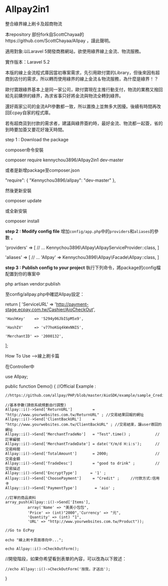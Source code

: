 # Allpay2in1

整合綠界線上刷卡及超商物流

本repository 部份fork自ScottChayaa的https://github.com/ScottChayaa/Allpay ，謹此聲明。

適用對象:以Laravel 5開發商務網站，欲使用綠界線上金流、物流服務。

實作版本：Laravel 5.2

本版的線上金流程式庫因當初專案需求，先引用歐付寶的Library，但後來因有超商到店付的需求，所以轉而使用綠界的線上金流＆物流服務，為什麼是綠界！？

歐付寶跟綠界基本上是同一家公司，歐付寶現在主推行動支付，物流的業務又撥回給先前購併的綠界，為求省事只好將金流與物流全轉到綠界。

還好兩家公司的金流API參數都一致，所以置換上並無多大困擾。後續有時間再改回Ecpay自家的程式庫。

若有超商貨到付款的需求者，建議與綠界簽約時，最好金流、物流都一起簽，省的到時要加簽又要花好幾天時間。

step 1 : Download the package

composer命令安裝	

composer require kennychou3896/Allpay2in1 dev-master

或者是新增package至composer.json

"require": {
  "Kennychou3896/allpay": "dev-master"
},

然後更新安裝

composer update

或全新安裝

composer install


**step 2 : Modify config file**
增加`config/app.php`中的`providers`和`aliases`的參數 。

'providers' => [ // ... Kennychou3896\Allpay\AllpayServiceProvider::class, ]

'aliases' => [ // ... 'Allpay' => Kennychou3896\Allpay\Facade\Allpay::class, ]


**step 3 : Publish config to your project**
執行下列命令，將package的config檔配置到你的專案中

php artisan vendor:publish

至config/allpay.php中確認Allpay設定：

return [
    'ServiceURL' => 'http://payment-stage.ecpay.com.tw/Cashier/AioCheckOut',
    
    'HashKey'    => '5294y06JbISpM5x9',
    
    'HashIV'     => 'v77hoKGq4kWxNNIS',
    
    'MerchantID' => '2000132',
    
];


How To Use -->線上刷卡篇

在Controller中

use Allpay;

public function Demo()
{
    //Official Example : 
    
    //https://github.com/allpay/PHP/blob/master/AioSDK/example/sample_Credit_CreateOrder.php
    
    //基本參數(請依系統規劃自行調整)
    Allpay::i()->Send['ReturnURL']         = "http://www.yourwebsites.com.tw/ReturnURL" ; //交易結果回報的網址
    Allpay::i()->Send['ClientBackURL']     = "http://www.yourwebsites.com.tw/ClientBackURL" ; //交易結束，讓user導回的網址
    Allpay::i()->Send['MerchantTradeNo']   = "Test".time() ;           //訂單編號
    Allpay::i()->Send['MerchantTradeDate'] = date('Y/m/d H:i:s');      //交易時間
    Allpay::i()->Send['TotalAmount']       = 2000;                     //交易金額
    Allpay::i()->Send['TradeDesc']         = "good to drink" ;         //交易描述
    Allpay::i()->Send['EncryptType']      = '1' ;  
    Allpay::i()->Send['ChoosePayment']     = "Credit" ;     //付款方式:信用卡
    Allpay::i()->Send['PaymentType']        = 'aio' ;

    //訂單的商品資料
    array_push(Allpay::i()->Send['Items'], 
              array('Name' => "美美小包包", 
              'Price' => (int)"2000",'Currency' => "元", 
              'Quantity' => (int) "1", 
              'URL' => "http://www.yourwebsites.com.tw/Product"));

    //Go to EcPay
    
    echo "線上刷卡頁面導向中...";
    
    echo Allpay::i()->CheckOutForm();
    
   //開發階段，如果你希望看到表單的內容，可以改為以下敘述：
   
    //echo Allpay::i()->CheckOutForm('按我，才送出');
    
}
